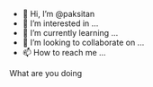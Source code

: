 - 👋 Hi, I’m @paksitan
- 👀 I’m interested in ...
- 🌱 I’m currently learning ...
- 💞️ I’m looking to collaborate on ...
- 📫 How to reach me ...

<!---
paksitan/paksitan is a ✨ special ✨ repository because its `README.md` (this file) appears on your GitHub profile.
You can click the Preview link to take a look at your changes.
--->
What are you doing
